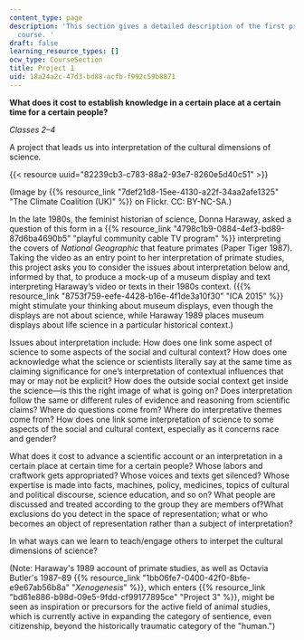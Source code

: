 ```yaml
---
content_type: page
description: 'This section gives a detailed description of the first project of the
  course. '
draft: false
learning_resource_types: []
ocw_type: CourseSection
title: Project 1
uid: 18a24a2c-47d3-bd88-acfb-f992c59b8871
---
```

**What does it cost to establish knowledge in a certain place at a certain time for a certain people?**

*Classes 2–4*

A project that leads us into interpretation of the cultural dimensions of science. 

{{< resource uuid="82239cb3-c783-88a2-93e7-8260e5d40c51" >}}

(Image by {{% resource_link "7def21d8-15ee-4130-a22f-34aa2afe1325" "The Climate Coalition (UK)" %}} on Flickr. CC: BY-NC-SA.)

In the late 1980s, the feminist historian of science, Donna Haraway, asked a question of this form in a {{% resource_link "4798c1b9-0884-4ef3-bd89-87d6ba4690b5" "playful community cable TV program" %}} interpreting the covers of *National Geographic* that feature primates (Paper Tiger 1987). Taking the video as an entry point to her interpretation of primate studies, this project asks you to consider the issues about interpretation below and, informed by that, to produce a mock-up of a museum display and text interpreting Haraway’s video or texts in their 1980s context. ({{% resource_link "8753f759-eefe-4428-b16e-4f1de3a10f30" "ICA 2015" %}} might stimulate your thinking about museum displays, even though the displays are not about science, while Haraway 1989 places museum displays about life science in a particular historical context.)

Issues about interpretation include: How does one link some aspect of science to some aspects of the social and cultural context? How does one acknowledge what the science or scientists literally say at the same time as claiming significance for one’s interpretation of contextual influences that may or may not be explicit? How does the outside social context get inside the science—is this the right image of what is going on? Does interpretation follow the same or different rules of evidence and reasoning from scientific claims? Where do questions come from? Where do interpretative themes come from? How does one link some interpretation of science to some aspects of the social and cultural context, especially as it concerns race and gender?

What does it cost to advance a scientific account or an interpretation in a certain place at certain time for a certain people? Whose labors and craftwork gets appropriated? Whose voices and texts get silenced? Whose expertise is made into facts, machines, policy, medicines, topics of cultural and political discourse, science education, and so on? What people are discussed and treated according to the group they are members of?What exclusions do you detect in the space of representation; what or who becomes an object of representation rather than a subject of interpretation?

In what ways can we learn to teach/engage others to interpet the cultural dimensions of science?

(Note: Haraway's 1989 account of primate studies, as well as Octavia Butler's 1987–89 {{% resource_link "1bb06fe7-0400-42f0-8bfe-e9e67ab56b8a" "*Xenogenesis*" %}}, which enters {{% resource_link "bd61e886-b98d-09e5-9fdd-cf99177895ce" "Project 3" %}}, might be seen as inspiration or precursors for the active field of animal studies, which is currently active in expanding the category of sentience, even citizenship, beyond the historically traumatic category of the "human.")